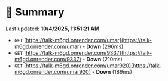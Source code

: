 # 📖 Summary
Last updated: **10/4/2025, 11:51:21 AM**

- `GET` [https://talk-m6gd.onrender.com/umar](https://talk-m6gd.onrender.com/umar) - **Down** (296ms)
- `GET` [https://talk-m6gd.onrender.com/9337](https://talk-m6gd.onrender.com/9337) - **Down** (210ms)
- `GET` [https://talk-m6gd.onrender.com/umar920](https://talk-m6gd.onrender.com/umar920) - **Down** (189ms)
